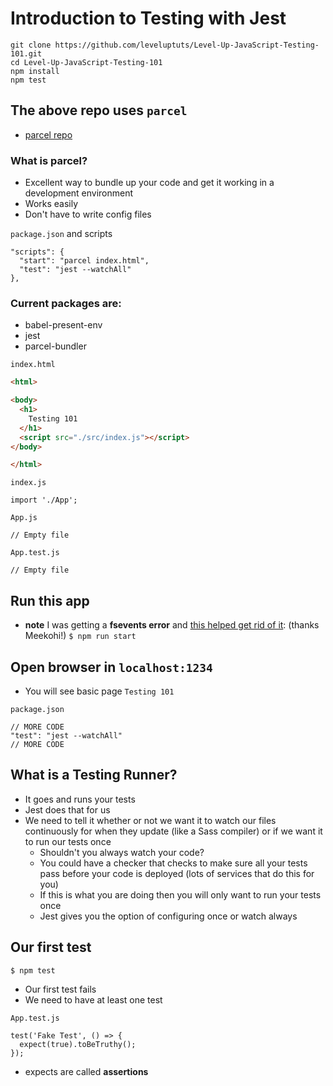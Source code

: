 # Introduction to Testing with Jest
```
git clone https://github.com/leveluptuts/Level-Up-JavaScript-Testing-101.git
cd Level-Up-JavaScript-Testing-101
npm install
npm test
```

## The above repo uses `parcel`
* [parcel repo](https://github.com/parcel-bundler/parcel)

### What is parcel?
* Excellent way to bundle up your code and get it working in a development environment
* Works easily
* Don't have to write config files

`package.json` and scripts

```
"scripts": {
  "start": "parcel index.html",
  "test": "jest --watchAll"
},
```

### Current packages are:
* babel-present-env
* jest
* parcel-bundler

`index.html`

```html
<html>

<body>
  <h1>
    Testing 101
  </h1>
  <script src="./src/index.js"></script>
</body>

</html>
```

`index.js`

```
import './App';
```

`App.js`

```
// Empty file
```

`App.test.js`

```
// Empty file
```

## Run this app
* **note**  I was getting a **fsevents error** and [this helped get rid of it](https://github.com/expo/expo/issues/854):  (thanks Meekohi!)﻿
`$ npm run start`

## Open browser in `localhost:1234`
* You will see basic page `Testing 101`

`package.json`

```
// MORE CODE
"test": "jest --watchAll"
// MORE CODE
```

## What is a Testing Runner?
* It goes and runs your tests
* Jest does that for us
* We need to tell it whether or not we want it to watch our files continuously for when they update (like a Sass compiler) or if we want it to run our tests once
    - Shouldn't you always watch your code?
    - You could have a checker that checks to make sure all your tests pass before your code is deployed (lots of services that do this for you)
    - If this is what you are doing then you will only want to run your tests once
    - Jest gives you the option of configuring once or watch always

## Our first test
`$ npm test` 

* Our first test fails
* We need to have at least one test

`App.test.js`

```
test('Fake Test', () => {
  expect(true).toBeTruthy();
});
```

* expects are called **assertions**
